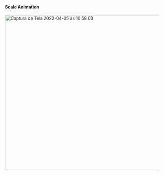 #### Scale Animation

<img width="508" alt="Captura de Tela 2022-04-05 às 10 58 03" src="https://user-images.githubusercontent.com/57817746/161774308-e2f5db18-ab8e-4859-9197-8c646e983a27.mov
">
